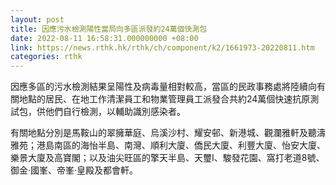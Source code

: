 ```yaml
---
layout: post
title: 因應污水檢測陽性當局向多區派發約24萬個快測包
date: 2022-08-11 16:58:31.000000000 +08:00
link: https://news.rthk.hk/rthk/ch/component/k2/1661973-20220811.htm
categories: rthk
---
```


因應多區的污水檢測結果呈陽性及病毒量相對較高，當區的民政事務處將陸續向有關地點的居民、在地工作清潔員工和物業管理員工派發合共約24萬個快速抗原測試包，供他們自行檢測，以輔助識別感染者。

有關地點分別是馬鞍山的翠擁華庭、烏溪沙村、耀安邨、新港城、觀瀾雅軒及聽濤雅苑；港島南區的海怡半島、南灣、順利大廈、僑民大廈、利豐大廈、怡安大廈、樂景大廈及高寶閣；以及油尖旺區的擎天半島、天璽I、駿發花園、窩打老道8號、御金‧國峯、帝峯‧皇殿及都會軒。
